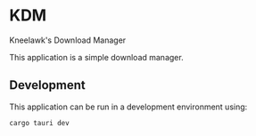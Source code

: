 # KDM

Kneelawk's Download Manager

This application is a simple download manager.

## Development

This application can be run in a development environment using:

```shell
cargo tauri dev
```
